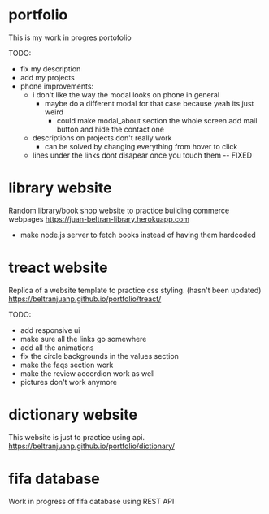 # portfolio

This is my work in progres portofolio

TODO: 
- fix my description
- add my projects
- phone improvements:
  - i don't like the way the modal looks on phone in general
    - maybe do a different modal for that case because yeah its just weird
      - could make modal_about section the whole screen add mail button and hide the contact one
  - descriptions on projects don't really work
    - can be solved by changing everything from hover to click
  - lines under the links dont disapear once you touch them -- FIXED

# library website
Random library/book shop website to practice building commerce webpages
 https://juan-beltran-library.herokuapp.com

- make node.js server to fetch books instead of having them hardcoded

# treact website
Replica of a website template to practice css styling. (hasn't been updated)
https://beltranjuanp.github.io/portfolio/treact/

TODO: 
- add responsive ui
- make sure all the links go somewhere
- add all the animations
- fix the circle backgrounds in the values section
- make the faqs section work
- make the review accordion work as well
- pictures don't work anymore

# dictionary website
This website is just to practice using api.
https://beltranjuanp.github.io/portfolio/dictionary/

# fifa database
Work in progress of fifa database using REST API



